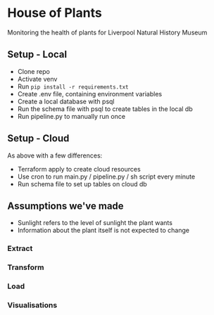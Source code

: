 # House of Plants

Monitoring the health of plants for Liverpool Natural History Museum

## Setup - Local

- Clone repo
- Activate venv
- Run `pip install -r requirements.txt`
- Create .env file, containing environment variables
- Create a local database with psql
- Run the schema file with psql to create tables in the local db
- Run pipeline.py to manually run once

## Setup - Cloud

As above with a few differences:

- Terraform apply to create cloud resources
- Use cron to run main.py / pipeline.py / sh script every minute
- Run schema file to set up tables on cloud db

## Assumptions we've made

- Sunlight refers to the level of sunlight the plant wants
- Information about the plant itself is not expected to change

### Extract

### Transform

### Load

### Visualisations
